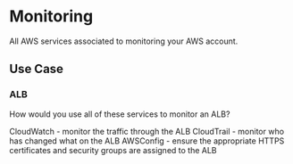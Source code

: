 # Monitoring

All AWS services associated to monitoring your AWS account.

## Use Case

### ALB

How would you use all of these services to monitor an ALB?

CloudWatch - monitor the traffic through the ALB
CloudTrail - monitor who has changed what on the ALB
AWSConfig - ensure the appropriate HTTPS certificates and security groups are assigned to the ALB